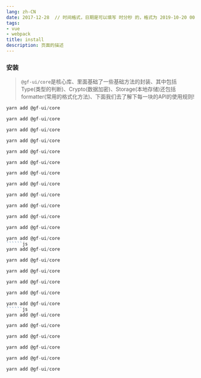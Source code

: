 ```yaml
---
lang: zh-CN
date: 2017-12-28  // 时间格式，日期是可以填写 时分秒 的，格式为 2019-10-20 00:00:00。
tags:
- vue
- webpack
title: install
description: 页面的描述
---
```




### 安装


> ``` @gf-ui/core ```是核心库、里面基础了一些基础方法的封装、其中包括 Type(类型的判断)、Crypto(数据加密)、Storage(本地存储)还包括formatter(常用的格式化方法)、下面我们去了解下每一块的API的使用规则!


```js
yarn add @gf-ui/core
```


```js
yarn add @gf-ui/core
```
```js
yarn add @gf-ui/core
```

```js
yarn add @gf-ui/core
```
```js
yarn add @gf-ui/core
```
```js
yarn add @gf-ui/core
```
```js
yarn add @gf-ui/core
```

```js
yarn add @gf-ui/core
```
```js
yarn add @gf-ui/core
```

```js
yarn add @gf-ui/core
```
```js
yarn add @gf-ui/core
```
```js
yarn add @gf-ui/core
```
```js
yarn add @gf-ui/core
``````js
yarn add @gf-ui/core
```
```js
yarn add @gf-ui/core
```

```js
yarn add @gf-ui/core
```
```js
yarn add @gf-ui/core
```
```js
yarn add @gf-ui/core
```
```js
yarn add @gf-ui/core
``````js
yarn add @gf-ui/core
```
```js
yarn add @gf-ui/core
```

```js
yarn add @gf-ui/core
```
```js
yarn add @gf-ui/core
```
```js
yarn add @gf-ui/core
```
```js
yarn add @gf-ui/core
```

